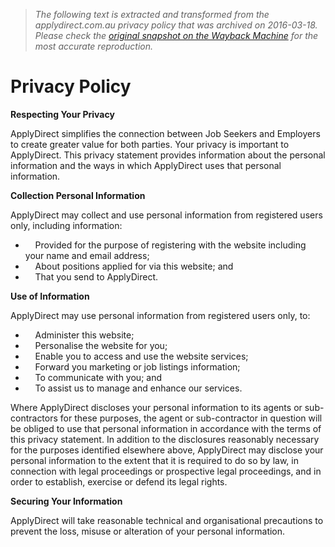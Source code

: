 > *The following text is extracted and transformed from the applydirect.com.au privacy policy that was archived on 2016-03-18. Please check the [original snapshot on the Wayback Machine](https://web.archive.org/web/20160318201710id_/http%3A//www.applydirect.com.au/PrivacyPolicy.aspx) for the most accurate reproduction.*

# Privacy Policy

**Respecting Your Privacy**

ApplyDirect simplifies the connection between Job Seekers and Employers to create greater value for both parties. Your privacy is important to ApplyDirect. This privacy statement provides information about the personal information and the ways in which ApplyDirect uses that personal information.

**Collection Personal Information**

ApplyDirect may collect and use personal information from registered users only, including information:

  *     Provided for the purpose of registering with the website including your name and email address;
  *     About positions applied for via this website; and
  *     That you send to ApplyDirect.



**Use of Information**

ApplyDirect may use personal information from registered users only, to:

  *     Administer this website;
  *     Personalise the website for you;
  *     Enable you to access and use the website services;
  *     Forward you marketing or job listings information;
  *     To communicate with you; and
  *     To assist us to manage and enhance our services.



Where ApplyDirect discloses your personal information to its agents or sub-contractors for these purposes, the agent or sub-contractor in question will be obliged to use that personal information in accordance with the terms of this privacy statement. In addition to the disclosures reasonably necessary for the purposes identified elsewhere above, ApplyDirect may disclose your personal information to the extent that it is required to do so by law, in connection with legal proceedings or prospective legal proceedings, and in order to establish, exercise or defend its legal rights.

**Securing Your Information**

ApplyDirect will take reasonable technical and organisational precautions to prevent the loss, misuse or alteration of your personal information.
